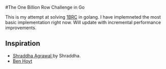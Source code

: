 #The One Billion Row Challenge in Go

This is my attempt at solving [1BRC](https://github.com/gunnarmorling/1brc) in golang. I have implemneted the most basic implementation right now. Will update with incremental performance improvements.




## Inspiration
*  [Shraddha Agrawal ](https://www.bytesizego.com/blog/one-billion-row-challenge-go) by Shraddha.
*  [Ben Hoyt](https://benhoyt.com/writings/go-1brc/)